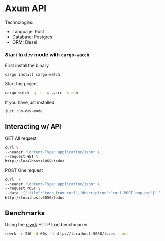 # Axum API

Technologies:

- Language: Rust
- Database: Postgres
- ORM: Diesel

### Start in dev mode with `cargo-watch`

First install the binary

```sh
cargo install cargo-watch
```

Start the project

```sh
cargo watch -q -c -w ./src -x run
```

If you have just installed

```sh
just run-dev-mode
```

## Interacting w/ API

GET All request

```sh
curl \
--header "Content-Type: application/json" \
--request GET \
http://localhost:5050/todos
```

POST One request

```sh
curl  \
--header "Content-Type: application/json" \
--request POST \
--data '{"title":"todo from curl","description":"curl POST request"}' \
http://localhost:5050/todos

```

## Benchmarks

Using the [rewrk](https://github.com/ChillFish8/rewrk) HTTP load benchmarker

```sh
rewrk -c 256 -d 60s -h http://localhost:5050/todos --pct
```

